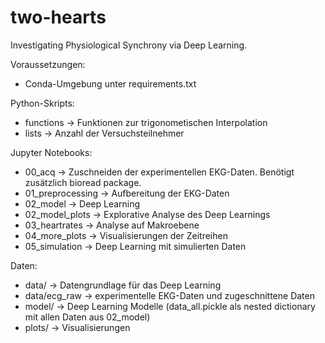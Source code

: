 # two-hearts
Investigating Physiological Synchrony via Deep Learning.

Voraussetzungen:
- Conda-Umgebung unter requirements.txt

Python-Skripts:
- functions -> Funktionen zur trigonometischen Interpolation
- lists -> Anzahl der Versuchsteilnehmer

Jupyter Notebooks:
- 00_acq -> Zuschneiden der experimentellen EKG-Daten. Benötigt zusätzlich bioread package.
- 01_preprocessing -> Aufbereitung der EKG-Daten
- 02_model -> Deep Learning
- 02_model_plots -> Explorative Analyse des Deep Learnings
- 03_heartrates -> Analyse auf Makroebene
- 04_more_plots -> Visualisierungen der Zeitreihen
- 05_simulation -> Deep Learning mit simulierten Daten

Daten:
- data/ -> Datengrundlage für das Deep Learning
- data/ecg_raw -> experimentelle EKG-Daten und zugeschnittene Daten
- model/ -> Deep Learning Modelle (data_all.pickle als nested dictionary mit allen Daten aus 02_model)
- plots/ -> Visualisierungen
